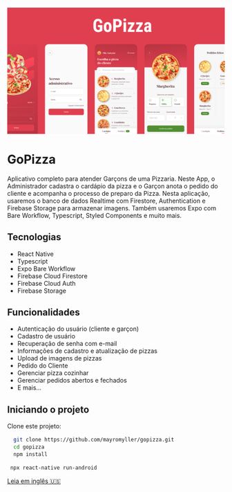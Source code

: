 ![Desgin do app](.github/appcover.png)


# GoPizza

Aplicativo completo para atender Garçons de uma Pizzaria. Neste App, o Administrador cadastra o cardápio da pizza e o Garçon anota o pedido do cliente e acompanha o processo de preparo da Pizza. Nesta aplicação, usaremos o banco de dados Realtime com Firestore, Authentication e Firebase Storage para armazenar imagens. Também usaremos Expo com Bare Workflow, Typescript, Styled Components e muito mais.

## Tecnologias

- React Native
- Typescript
- Expo Bare Workflow
- Firebase Cloud Firestore
- Firebase Cloud Auth
- Firebase Storage



## Funcionalidades

- Autenticação do usuário (cliente e garçon)
- Cadastro de usuário
- Recuperação de senha com e-mail
- Informações de cadastro e atualização de pizzas
- Upload de imagens de pizzas
- Pedido do Cliente
- Gerenciar pizza cozinhar
- Gerenciar pedidos abertos e fechados
- E mais...


## Iniciando o projeto

Clone este projeto:
```bash
  git clone https://github.com/mayromyller/gopizza.git
  cd gopizza
  npm install
```

```bash
 npx react-native run-android
```

[Leia em inglês 🇺🇸](./README.md)
